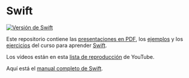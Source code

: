 # Swift

[![Versión de Swift](https://img.shields.io/badge/swift-4-darkorange.svg)](https://developer.apple.com/swift/)

Este repositorio contiene las [presentaciones en PDF](./01_presentaciones/), los [ejemplos](./02_ejemplos/) y los [ejercicios](./03_ejercicios/) del curso para aprender [Swift](https://developer.apple.com/swift/).

Los vídeos están en esta [lista de reproducción](https://www.youtube.com/playlist?list=PLxL0ASjNO0gg4nMoFALeSQ-wsvq7tyK9O) de YouTube.

Aquí está el [manual completo de Swift](https://developer.apple.com/library/content/documentation/Swift/Conceptual/Swift_Programming_Language/TheBasics.html#//apple_ref/doc/uid/TP40014097-CH5-ID309).
